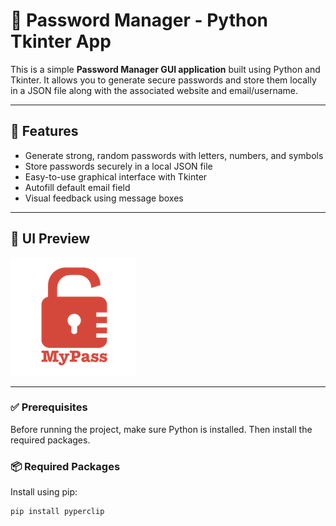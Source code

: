 
# 🔐 Password Manager - Python Tkinter App

This is a simple **Password Manager GUI application** built using Python and Tkinter. It allows you to generate secure passwords and store them locally in a JSON file along with the associated website and email/username. 

---

## 🧩 Features

- Generate strong, random passwords with letters, numbers, and symbols
- Store passwords securely in a local JSON file
- Easy-to-use graphical interface with Tkinter
- Autofill default email field
- Visual feedback using message boxes

---

## 📸 UI Preview

![Password Manager Screenshot](logo.png)  

---

### ✅ Prerequisites

Before running the project, make sure Python is installed. Then install the required packages.

### 📦 Required Packages

Install using pip:

```bash
pip install pyperclip
